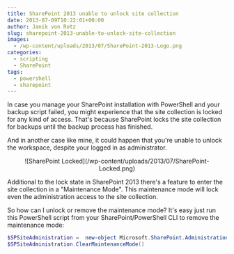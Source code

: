 ```yaml
---
title: SharePoint 2013 unable to unlock site collection
date: 2013-07-09T10:22:01+00:00
author: Janik von Rotz
slug: sharepoint-2013-unable-to-unlock-site-collection
images:
  - /wp-content/uploads/2013/07/SharePoint-2013-Logo.png
categories:
  - scripting
  - SharePoint
tags:
  - powershell
  - sharepoint
---
```

In case you manage your SharePoint installation with PowerShell and your backup script failed, you might experience that the site collection is locked for any kind of access.
That's because SharePoint locks the site collection for backups until the backup process has finished.

And in another case like mine, it could happen that you're unable to unlock the workspace, despite your logged in as administrator.

<!--more-->

<p style="text-align: center;">![SharePoint Locked](/wp-content/uploads/2013/07/SharePoint-Locked.png)</p>

Additional to the lock state in SharePoint 2013 there's a feature to enter the site collection in a "Maintenance Mode".
This maintenance mode will lock even the administration access to the site collection.

So how can I unlock or remove the maintenance mode? It's easy just run this PowerShell script from your SharePoint/PowerShell CLI to remove the maintenance mode:

```powershell
$SPSiteAdministration =  new-object Microsoft.SharePoint.Administration.SPSiteAdministration('https://sharepoint.url.local')
$SPSiteAdministration.ClearMaintenanceMode()
```